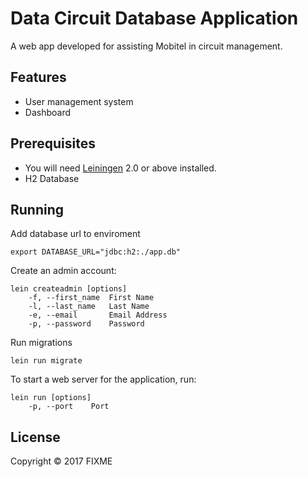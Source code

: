 # Data Circuit Database Application

A web app developed for assisting Mobitel in circuit management.

## Features

* User management system
* Dashboard

## Prerequisites

* You will need [Leiningen][1] 2.0 or above installed.
* H2 Database

[1]: https://github.com/technomancy/leiningen

## Running

Add database url to enviroment
```
export DATABASE_URL="jdbc:h2:./app.db"
```

Create an admin account:
```
lein createadmin [options]
    -f, --first_name  First Name
    -l, --last_name   Last Name
    -e, --email       Email Address
    -p, --password    Password
```

Run migrations
```
lein run migrate
```

To start a web server for the application, run:
```
lein run [options]
    -p, --port    Port
```

## License

Copyright © 2017 FIXME

